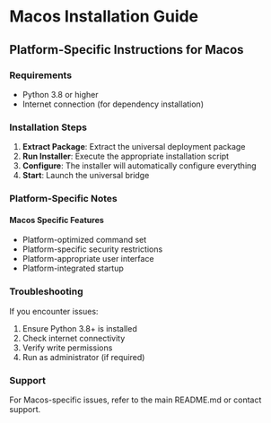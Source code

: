 # Macos Installation Guide

## Platform-Specific Instructions for Macos

### Requirements
- Python 3.8 or higher
- Internet connection (for dependency installation)

### Installation Steps

1. **Extract Package**: Extract the universal deployment package
2. **Run Installer**: Execute the appropriate installation script
3. **Configure**: The installer will automatically configure everything
4. **Start**: Launch the universal bridge

### Platform-Specific Notes

#### Macos Specific Features
- Platform-optimized command set
- Platform-specific security restrictions
- Platform-appropriate user interface
- Platform-integrated startup

### Troubleshooting

If you encounter issues:
1. Ensure Python 3.8+ is installed
2. Check internet connectivity
3. Verify write permissions
4. Run as administrator (if required)

### Support

For Macos-specific issues, refer to the main README.md or contact support.
